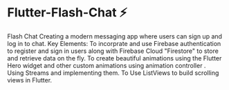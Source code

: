 # Flutter-Flash-Chat ⚡️

Flash Chat Creating a modern messaging app where users can sign up and log in to chat.  Key Elements: 
To incorprate and use Firebase authentication to register and sign in users along with Firebase Cloud "Firestore" to store and retrieve data on the fly. 
To create beautiful animations using the Flutter Hero widget and other custom animations using animation controller .  
Using Streams and implementing them. 
To Use ListViews to build scrolling views in Flutter.
